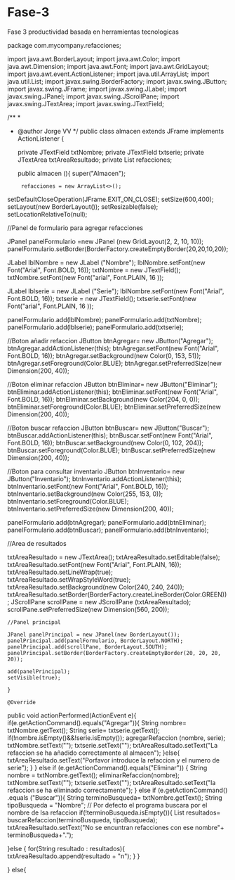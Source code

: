 # Fase-3
Fase 3 productividad basada en herramientas tecnologicas

package com.mycompany.refacciones;

import java.awt.BorderLayout;
import java.awt.Color;
import java.awt.Dimension;
import java.awt.Font;
import java.awt.GridLayout;
import java.awt.event.ActionListener;
import java.util.ArrayList;
import java.util.List;
import javax.swing.BorderFactory;
import javax.swing.JButton;
import javax.swing.JFrame;
import javax.swing.JLabel;
import javax.swing.JPanel;
import javax.swing.JScrollPane;
import javax.swing.JTextArea;
import javax.swing.JTextField;

/**
 *
 * @author Jorge VV
 */
public class almacen extends JFrame implements ActionListener  {
    
    private JTextField txtNombre;
    private JTextField txtserie;
    private JTextArea txtAreaResultado;
    private List<Refaccion> refacciones;
    
    public almacen (){
        super("Almacen");
        
        refacciones = new ArrayList<>();

setDefaultCloseOperation(JFrame.EXIT_ON_CLOSE);
setSize(600,400);
setLayout(new BorderLayout());
setResizable(false);
setLocationRelativeTo(null);



//Panel de formulario para agregar refacciones

JPanel panelFormulario =new JPanel (new GridLayout(2, 2, 10, 10));
panelFormulario.setBorder(BorderFactory.createEmptyBorder(20,20,10,20));

JLabel lblNombre = new JLabel ("Nombre");
lblNombre.setFont(new Font("Arial", Font.BOLD, 16));
txtNombre = new JTextField();
txtNombre.setFont(new Font("arial", Font.PLAIN, 16 ));

JLabel lblserie = new JLabel ("Serie");
lblNombre.setFont(new Font("Arial", Font.BOLD, 16));
txtserie = new JTextField();
txtserie.setFont(new Font("arial", Font.PLAIN, 16 ));

panelFormulario.add(lblNombre);
panelFormulario.add(txtNombre);
panelFormulario.add(lblserie);
panelFormulario.add(txtserie);


//Boton añadir refaccion
 JButton btnAgregar= new JButton("Agregar");
 btnAgregar.addActionListener(this);
 btnAgregar.setFont(new Font("Arial", Font.BOLD, 16));
btnAgregar.setBackground(new Color(0, 153, 51));
btnAgregar.setForeground(Color.BLUE);
btnAgregar.setPreferredSize(new Dimension(200, 40));

//Boton eliminar refaccion
 JButton btnEliminar= new JButton("Eliminar");
 btnEliminar.addActionListener(this);
 btnEliminar.setFont(new Font("Arial", Font.BOLD, 16));
btnEliminar.setBackground(new Color(204, 0, 0));
btnEliminar.setForeground(Color.BLUE);
btnEliminar.setPreferredSize(new Dimension(200, 40));

//Boton buscar refaccion
 JButton btnBuscar= new JButton("Buscar");
 btnBuscar.addActionListener(this);
 btnBuscar.setFont(new Font("Arial", Font.BOLD, 16));
btnBuscar.setBackground(new Color(0, 102, 204));
btnBuscar.setForeground(Color.BLUE);
btnBuscar.setPreferredSize(new Dimension(200, 40));

//Boton para consultar inventario
 JButton btnInventario= new JButton("Inventario");
 btnInventario.addActionListener(this);
 btnInventario.setFont(new Font("Arial", Font.BOLD, 16));
btnInventario.setBackground(new Color(255, 153, 0));
btnInventario.setForeground(Color.BLUE);
btnInventario.setPreferredSize(new Dimension(200, 40));

panelFormulario.add(btnAgregar);
panelFormulario.add(btnEliminar);
panelFormulario.add(btnBuscar);
panelFormulario.add(btnInventario);

//Area de resultados

txtAreaResultado = new JTextArea();
txtAreaResultado.setEditable(false);
txtAreaResultado.setFont(new Font("Arial", Font.PLAIN, 16));
txtAreaResultado.setLineWrap(true);
txtAreaResultado.setWrapStyleWord(true);
 txtAreaResultado.setBackground(new Color(240, 240, 240));
 txtAreaResultado.setBorder(BorderFactory.createLineBorder(Color.GREEN)) ;
 JScrollPane scrollPane = new JScrollPane (txtAreaResultado);
 scrollPane.setPreferredSize(new Dimension(560, 200));
    
    //Panel principal
    
    JPanel panelPrincipal = new JPanel(new BorderLayout());
    panelPrincipal.add(panelFormulario, BorderLayout.NORTH);
    panelPrincipal.add(scrollPane, BorderLayout.SOUTH);
    panelPrincipal.setBorder(BorderFactory.createEmptyBorder(20, 20, 20, 20));
    
    add(panelPrincipal);
    setVisible(true);
    
    }
    
    @Override
  public void actionPerformed(ActionEvent e){
      if(e.getActionCommand().equals("Agregar")){
      String nombre= txtNombre.getText();
      String serie= txtserie.getText();
      if(!nombre.isEmpty()&&!serie.isEmpty());
      agregarRefaccion (nombre, serie);
      txtNombre.setText("");
      txtserie.setText("");
      txtAreaResultado.setText("La refaccion se ha añadido correctamente al almacen");
      }else{
      txtAreaResultado.setText("Porfavor introduce la refaccion y el numero de serie");
      }
      } else if (e.getActionCommand().equals("Eliminar")) {
              String nombre = txtNombre.getText();
              eliminarRefaccion(nombre);
              txtNombre.setText("");
              txtserie.setText("");
              txtAreaResultado.setText("la refaccion se ha eliminado correctamente");
  } else if (e.getActionCommand() .equals ("Buscar")){
      String terminoBusqueda= txtNombre.getText();
      String tipoBusqueda = "Nombre"; // Por defecto el programa buscara por el nombre de lsa refaccion
      if(!terminoBusqueda.isEmpty()){
          List<string> resultados= buscarRefaccion(terminoBusqueda, tipoBusqueda);
          txtAreaResultado.setText("No se encuntran refacciones con ese nombre"+ terminoBusqueda+".");
          
  }else {
          for(String resultado : resultados){
              txtAreaResultado.append(resultado + "n");
          }
      }
              
}  else{

